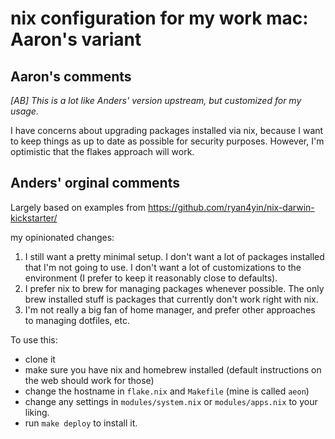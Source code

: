 # nix configuration for my work mac: Aaron's variant

## Aaron's comments

_[AB] This is a lot like Anders' version upstream, but customized for my usage._

I have concerns about upgrading packages installed via nix, because I want to keep things as up to date as possible for security purposes. However, I'm optimistic that the flakes approach will work.

## Anders' orginal comments

Largely based on examples from https://github.com/ryan4yin/nix-darwin-kickstarter/

my opinionated changes:

1. I still want a pretty minimal setup. I don't want a lot of packages
   installed that I'm not going to use. I don't want a lot of
   customizations to the environment (I prefer to keep it reasonably
   close to defaults).
2. I prefer nix to brew for managing packages whenever possible. The
   only brew installed stuff is packages that currently don't work
   right with nix.
3. I'm not really a big fan of home manager, and prefer other
   approaches to managing dotfiles, etc.

To use this:

* clone it
* make sure you have nix and homebrew installed (default instructions
  on the web should work for those)
* change the hostname in `flake.nix` and `Makefile` (mine is called
  `aeon`)
* change any settings in `modules/system.nix` or `modules/apps.nix` to
  your liking.
* run `make deploy` to install it.
